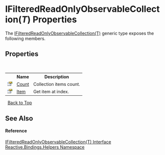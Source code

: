 # IFilteredReadOnlyObservableCollection(*T*) Properties
 

The <a href="5fd7c860-b6ef-c5f6-cd70-1d24894886b0">IFilteredReadOnlyObservableCollection(T)</a> generic type exposes the following members.


## Properties
&nbsp;<table><tr><th></th><th>Name</th><th>Description</th></tr><tr><td>![Public property](media/pubproperty.gif "Public property")</td><td><a href="d201bcfa-d448-e8f2-7c05-bba7cb8e9f78">Count</a></td><td>
Collection items count.</td></tr><tr><td>![Public property](media/pubproperty.gif "Public property")</td><td><a href="e7b4fbd8-a100-a798-07c9-62384018d85e">Item</a></td><td>
Get item at index.</td></tr></table>&nbsp;
<a href="#ifilteredreadonlyobservablecollection(*t*)-properties">Back to Top</a>

## See Also


#### Reference
<a href="5fd7c860-b6ef-c5f6-cd70-1d24894886b0">IFilteredReadOnlyObservableCollection(T) Interface</a><br /><a href="9bba139e-262b-7b33-c6e0-d6f602566841">Reactive.Bindings.Helpers Namespace</a><br />